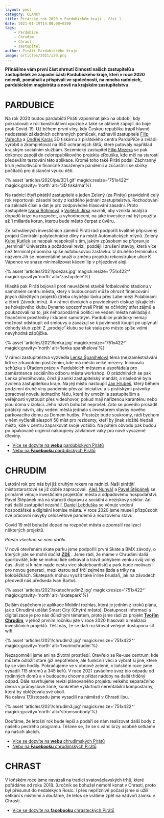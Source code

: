 ```yaml
---
layout: post
category: CLANKY
title: Pirátský rok 2020 v Pardubickém kraji - část 1.
date: 2021-01-19T14:00:00+0200
tags: 
    - Pardubice
    - Chrudim
    - Chrast
    - zastupitel
author: Piráti Pardubického kraje
image: articles/2021/z20.png
---
```

**Přinášíme vám první část shrnutí činností našich zastupitelů a zastupitelek ze západní části Pardubického kraje, kteří v roce 2020 nelenili, pomáhali a přispívali ve společnosti, na mnoha radnicích, pardubickém magistrátu a nově na krajském zastupitelstvu.**

# PARDUBICE 

Na rok 2020 budou pardubičtí Piráti vzpomínat jako na období, kdy pokračovali v roli konstruktivní opozice a také se aktivně zapojili do boje proti Covid-19. Už během první vlny, kdy Českou republiku trápil hlavně nedostatek základních ochranných pomůcek, nažhavili zastupitelé [Filip Vařecha](https://pardubice.pirati.cz/clenove/filip-varecha/) a [Ondřej Karas](https://pardubice.pirati.cz/clenove/ondrej-karas/) 3D tiskárnu z pirátského centra ParduPiCe a zvládli vyrobit a zkompletovat na 650 ochranných štítů, které putovaly například krajským sociálním službám. Sezemický zastupitel [Filip Mezera](https://pardubice.pirati.cz/clenove/filip-mezera/) se pak dokonce zapojil do celorepublikového projektu eRouška, kde měl na starosti především testování této aplikace. Kromě toho také Piráti podali Záchranný kruh jednotlivcům finančně zasaženým pandemií a zúčastnili se sbírky počítačů pro distanční výuku dětí. 

 {% asset 'articles/2020/ps/3D1.gif' magick:resize='751x422^' 
magick:gravity='north' alt='3D tiskárna'%}

Na radnici čtyři pirátští zastupitelé a jeden Zelený (za Piráty) pravidelně celý rok reportovali zásadní body z každého jednání zastupitelstva. Rozhodování na základě čísel a dat je pro zodpovědné hlasování zásadní. Proto zastupitelé [Ivana Böhmová](https://pardubice.pirati.cz/clenove/ivana-bohmova/) a [Vojtěch Jirsa](https://pardubice.pirati.cz/clenove/vojtech-jirsa/) navrhli, aby vznikla analýza dopadů krize na rozpočet, a vyhodnocení, na jaké investice má být použita až 1 miliarda korun, kterou bude město čerpat z úvěru.


Ze schválených investičních záměrů Piráti rádi podpořili kvalitně připravený projekt Centrální polytechnické dílny na místě Automatických mlýnů. Zelený [Kuba Kutílek](https://pardubice.pirati.cz/clenove/jakub-kutilek/) se naopak nespokojil s tím, jakým způsobem se připravuje „terminál“ Univerzita a požadoval revizi, později i zrušení stavby, která více než terminál připomíná spíše autobusovou zastávku. U druhého terminálu s názvem Jih se momentálně snaží o změnu projektu rekonstrukce ulice K Vápence ve snaze minimalizovat kácení lip v příjezdové aleji. 

{% asset 'articles/2021/pcezas.jpg' magick:resize='751x422^' 
magick:gravity='north' alt='zastupitelé'%}

Hlasitě pak Piráti bojovali proti neuvážené stavbě fotbalového stadionu v samotném centru města, který v budoucnosti může ohrozit financování jiných důležitých projektů (třeba chybějící lávku přes Labe mezi Polabinami a čtvrtí Závodu míru). A v rámci divokých a pravidelných diskuzí týkajících se hokejového klubu Dynamo upozorňovali Piráti na očividný střet zájmů a poukazovali na to, jak nehospodárně politici ve vedení města nakládají s finančními prostředky i klubem samotným. Pardubice prakticky nemají možnost odstoupit od smlouvy a zavazují se k povinnosti koupit po uplynutí dohody klub zpět! Z „prodeje“ klubu se tak stala pro město spíše velmi nevýhodná zápůjčka. 

{% asset 'articles/2021/lenka.jpg' magick:resize='751x422^' 
magick:gravity='north' alt='lenka spanihelova'%}

V rámci zastupitelstva vyzvedla [Lenka Španihelová](https://pardubice.pirati.cz/clenove/lenka-spanihelova/) téma (ne)zaměstnávání lidí se zdravotním postižením, kde má město velké mezery. Iniciovala schůzku s Úřadem práce v Pardubicích městem a uspořádala pro zaměstnance sociálního odboru města workshop. O prázdninách se pak Lenka přestěhovala, čímž jí zanikl zastupitelský mandát, a následně byla zvolena zastupitelkou kraje. Na její místo nastoupil [Jan Hrubeš](https://pardubice.pirati.cz/clenove/jan-hrubes/), který během podzimní druhé vlny pandemie převzal iniciativu a s pirátskými právníky zpracoval novelu jednacího řádu, která by umožnila zastupitelům a veřejnosti vystoupit přes videohovor, pokud mají nařízenou karanténu nebo jsou doma v izolaci. Jeho návrh bohužel neprošel. Zato se povedlo prosadit pirátský návrh, aby vedení města jednalo s investorem stavby nového parkovacího domu za Domem hudby. Přestože bude soukromý, rádi bychom v něm vyčlenili alespoň 50 míst pro rezidenty, kteří by jinak složitě hledali místo, kde v centru zaparkovat svoje vozidlo. Na pátém obvodu pak budou po opakované urgenci nakoupeny závlahové vaky pro nově vysazené dřeviny.


- [Více se dozvíte na **webu** pardubických Pirátů](https://pardubice.pirati.cz/)
- [Nebo na **Facebooku** pardubických Pirátů](https://www.facebook.com/PiratiPardubice)

# CHRUDIM
Letošní rok pro nás byl již druhým rokem na radnici. Naši pirátští místostarostové se již dobře zapracovali. [Aleš Nunvář](https://pardubicky.pirati.cz/lide/ales-nunvar/) a [Pavel Štěpánek](https://pardubicky.pirati.cz/lide/pavel-stepanek/) se primárně věnuje investičním projektům města a odpadovému hospodářství. Pavel Štěpánek má na starosti dopravu a sociální a neziskový sektor. Ani náš další zastupitel nezahálí. [Daniel Lebduška](https://pardubicky.pirati.cz/lide/daniel-lebduska/) se věnuje vedení hospodářské a digitální komise města.
 V roce 2020 jsme museli  přizpůsobit  své pracovní návyky celosvětové pandemii a nouzovému stavu.

Covid 19 měl bohužel dopad na rozpočet města a zpomalil realizaci některých projektů.

*Přesto všechno se nám dařilo.*

V nově otevřeném skate parku jsme podpořili první Skate a BMX závody, o kterých jste se mohli dočíst **[ZDE](https://chrudim.pirati.cz/tiskove-zpravy/pirati-podporili-skate-bmx-zavody.html)** .
Jsme rádi, že máme v Chrudimi další sportoviště, kde se mohou lidé setkávat a trávit pohybem venku svůj volný čas. Jistě si k nám najde cestu více skateboardistů a park bude motivací i pro novou generaci, mezi kterou teď frčí zejména jízda a triky na koloběžkách. Skatepark mohou využit také inline bruslaři, jak na závodech předvedl náš předseda Ivan Bartoš.

{% asset 'articles/2021/skatechrudim2.jpg' magick:resize='751x422^' 
magick:gravity='north' alt='skatepark'%}

Dalším úspěchem je aplikace Mobilní rozhlas, která je jedním z kroků plánu, jak z Chrudimi udělat Smart City (Chytré město). Dostupnost informací a digitalizace je pro nás důležitým tématem, proto jsme rádi za projekt **[Tvořím Chrudim](https://participace.mobilnirozhlas.cz/tvorimchrudim)**, v jehož prvním ročníku jste v roce 2020 hlasovali o realizaci investičních projektů. Těší nás, že se daří rozšiřovat veřejně dostupnou síť wifi.


{% asset 'articles/2021/chrudim2.jpg' magick:resize='751x422^' 
magick:gravity='north' alt='tvorimchrudim'%}

Nezapomněli jsme ani na životní prostředí. Otevřelo se Re-use centrum, kde můžete odložit staré (již nepotřebné, ale funkční) věci a vybrat si jiné, které by se vám hodily.
Pokračujeme ve v obnově zeleně, v loňském roce jsme vysadili 115 stromů a 345 keřů.
 V roce 2021 zavádíme svoz bio odpadu od rodinných domů a v budoucnu chceme přidat nádoby na další tříděný odpad. Dále navrhujeme revizi plánovaného projektu velkého separačního dvora v průmyslové zóně, konkrétně vyškrtnutí nerentabilní kompostárny, která by obtěžovala své okolí.     
Na oslavu 17.listopadu jsme vysadili na náměstí v Chrasti lípu.


{% asset 'articles/2021/chrudim3.jpg' magick:resize='751x422^' 
magick:gravity='north' alt='stromsvobody'%}

Doufáme, že letošní rok bude lepší a podaří se nám realizovat další body z našeho pestrého programu. Těšíme se, že se s vámi brzy osobně setkáme na našich akcích.

- [Více se dozvíte na **webu** chrudimských Pirátů](https://chrudim.pirati.cz/)
- [Nebo na **Facebooku** chrudimských Pirátů](https://www.facebook.com/CeskaPiratskaStranaChrudim/)

# CHRAST
V loňském roce jsme navázali na tradici svatováclavských trhů, které pořádáme od roku 2018. 3.ročník se bohužel nemohl konat v Chrasti, proto byl přesunut do nedalekých Rosic.     I přes nepříznivé počasí jsme si užili setkání s místními a doufáme, že letos se vrátíme zpět na nádvoří zámku v Chrasti. 

- [Více se dozvíte na **facebooku** chrasteckých Pirátů](https://www.facebook.com/ceskapiratskastranachrast)

